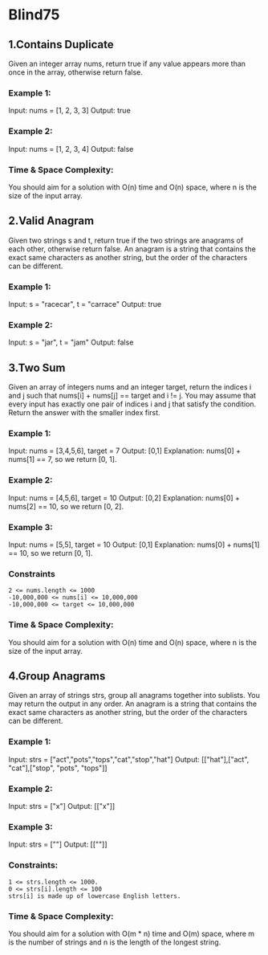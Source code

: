 # Blind75

## 1.Contains Duplicate
Given an integer array nums, return true if any value appears more than once in the array, otherwise return false.
### Example 1:
Input: nums = [1, 2, 3, 3]
Output: true
### Example 2:
Input: nums = [1, 2, 3, 4]
Output: false
### Time & Space Complexity: 
You should aim for a solution with O(n) time and O(n) space, where n is the size of the input array. 

## 2.Valid Anagram
Given two strings s and t, return true if the two strings are anagrams of each other, otherwise return false.
An anagram is a string that contains the exact same characters as another string, but the order of the characters can be different.
### Example 1:
Input: s = "racecar", t = "carrace"
Output: true
### Example 2:
Input: s = "jar", t = "jam"
Output: false

## 3.Two Sum
Given an array of integers nums and an integer target, return the indices i and j such that nums[i] + nums[j] == target and i != j.
You may assume that every input has exactly one pair of indices i and j that satisfy the condition.
Return the answer with the smaller index first.
### Example 1:
Input: 
nums = [3,4,5,6], target = 7
Output: [0,1]
Explanation: nums[0] + nums[1] == 7, so we return [0, 1].
### Example 2:
Input: nums = [4,5,6], target = 10
Output: [0,2]
Explanation: nums[0] + nums[2] == 10, so we return [0, 2].
### Example 3:
Input: nums = [5,5], target = 10
Output: [0,1]
Explanation: nums[0] + nums[1] == 10, so we return [0, 1].
### Constraints
    2 <= nums.length <= 1000
    -10,000,000 <= nums[i] <= 10,000,000
    -10,000,000 <= target <= 10,000,000
### Time & Space Complexity: 
You should aim for a solution with O(n) time and O(n) space, where n is the size of the input array. 

## 4.Group Anagrams
Given an array of strings strs, group all anagrams together into sublists. You may return the output in any order.
An anagram is a string that contains the exact same characters as another string, but the order of the characters can be different.
### Example 1:
Input: strs = ["act","pots","tops","cat","stop","hat"]
Output: [["hat"],["act", "cat"],["stop", "pots", "tops"]]
### Example 2:
Input: strs = ["x"]
Output: [["x"]]
### Example 3:
Input: strs = [""]
Output: [[""]]
### Constraints:

    1 <= strs.length <= 1000.
    0 <= strs[i].length <= 100
    strs[i] is made up of lowercase English letters.
### Time & Space Complexity: 
You should aim for a solution with O(m * n) time and O(m) space, where m is the number of strings and n is the length of the longest string. 
